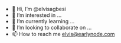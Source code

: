 - 👋 Hi, I’m @elvisagbesi
- 👀 I’m interested in ...
- 🌱 I’m currently learning ...
- 💞️ I’m looking to collaborate on ...
- 📫 How to reach me elvis@earlynode.com

<!---
elvisagbesi/elvisagbesi is a ✨ special ✨ repository because its `README.md` (this file) appears on your GitHub profile.
You can click the Preview link to take a look at your changes.
--->
